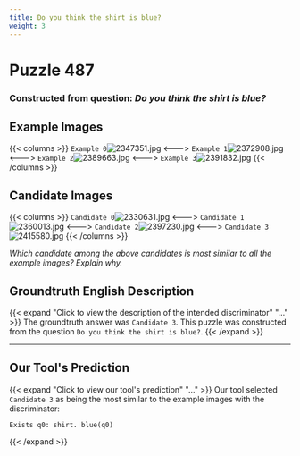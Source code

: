 ```yaml
---
title: Do you think the shirt is blue?
weight: 3
---
```


# Puzzle 487
### Constructed from question: _Do you think the shirt is blue?_


## Example Images
{{< columns >}}
`Example 0`![2347351.jpg](/gqa_images/2347351.jpg)
<--->
`Example 1`![2372908.jpg](/gqa_images/2372908.jpg)
<--->
`Example 2`![2389663.jpg](/gqa_images/2389663.jpg)
<--->
`Example 3`![2391832.jpg](/gqa_images/2391832.jpg)
{{< /columns >}}

## Candidate Images
{{< columns >}}
`Candidate 0`![2330631.jpg](/gqa_images/2330631.jpg)
<--->
`Candidate 1`![2360013.jpg](/gqa_images/2360013.jpg)
<--->
`Candidate 2`![2397230.jpg](/gqa_images/2397230.jpg)
<--->
`Candidate 3`![2415580.jpg](/gqa_images/2415580.jpg)
{{< /columns >}}

*Which candidate among the above candidates is most similar to all the example images? Explain why.*

## Groundtruth English Description

{{< expand "Click to view the description of the intended discriminator" "..." >}}
The groundtruth answer was `Candidate 3`. This puzzle was constructed from the question `Do you think the shirt is blue?`.
{{< /expand >}}

---

## Our Tool's Prediction

{{< expand "Click to view our tool's prediction" "..." >}}
Our tool selected `Candidate 3` as being the most similar to the example images with the discriminator:
```plaintext
Exists q0: shirt. blue(q0)
```
{{< /expand >}}
